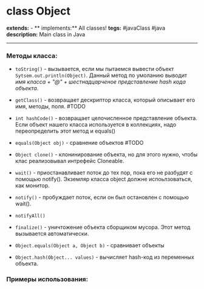 # class Object
**extends:** -
** implements:** All classes!
**tegs:** #javaClass  #java
**description:** Main class in Java

---

### Методы класса:
- `toString()` - вызывается, если мы пытаемся вывести объект `Sytsem.out.println(Object)`. Данный метод по умоланию выводит *имя класса + "@" + шестнадцарченое представление hash кода объекта*. 
- `getClass()` - возвращает дескриптор класса, который описывает его имя, методы, поля. #TODO <?сравнить с документацией?>
- `int hashCode()` - возвращает целочисленное представление объекта. Если объект нашего класса используется в коллекциях, надо переопределить этот метод и equals()
- `equals(Object obj)` - сравнение объектов #TODO <?Каким образом??>
- `Object clone()` - клонинирование объекта, но для этого нужно, чтобы клас реализовывал интрефейс Cloneable.

- `wait()` - приостанавливает поток до тех пор, пока его не разбудят с помощью notify(). Экземляр класса object должне испоьлзоваться, как монитор.
- `notify()` - пробуждает поток, если он был остановлен с помощью wait().
- `notifyAll()`
- `finalize()` - уничтожение объекта сборщиком мусора. Этот метод вызывается автоматически.

- `Object.equals(Object a, Object b)` - сравнивает объекты
- `Object.hash(Object... values)` - вычисляет hash-код из переменных объекта.

### Примеры использования:
